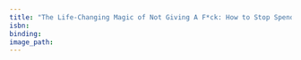 ```yaml
---
title: "The Life-Changing Magic of Not Giving A F*ck: How to Stop Spending Time You Don't Have with People You Don't Like Doing Things You Don't Want to Do"
isbn:
binding:
image_path:
---
```

